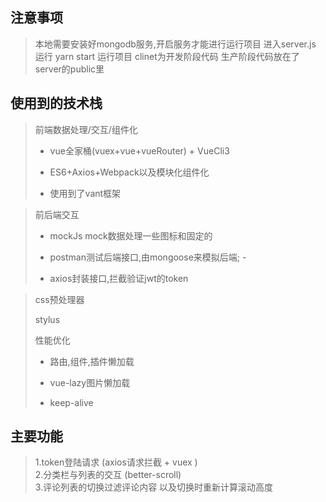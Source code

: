 ## 注意事项

> 本地需要安装好mongodb服务,开启服务才能进行运行项目
>  进入server.js 运行 yarn start 运行项目
>  clinet为开发阶段代码 生产阶段代码放在了 server的public里

## 使用到的技术栈

> 前端数据处理/交互/组件化
> 
> -   vue全家桶(vuex+vue+vueRouter) + VueCli3
>     
> -   ES6+Axios+Webpack以及模块化组件化
>     
> -   使用到了vant框架
>     

> 前后端交互
> 
> -   mockJs mock数据处理一些图标和固定的
>     
> -   postman测试后端接口,由mongoose来模拟后端; -
>     
> -   axios封装接口,拦截验证jwt的token
>     

> css预处理器
> 
> stylus
> 
> 性能优化
> 
> -   路由,组件,插件懒加载
>     
> -   vue-lazy图片懒加载
>     
> -   keep-alive
>     

## 主要功能

 > 1.token登陆请求 (axios请求拦截 + vuex )   
 > 2.分类栏与列表的交互 (better-scroll)   
 > 3.评论列表的切换过滤评论内容 以及切换时重新计算滚动高度 
